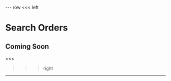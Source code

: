 --- row
<<< left
# Search Orders
## Coming Soon
<<<

>>> right
<!-- include(../api-ref-snippet.md) -->
>>>
---

<!-- include(../support.md) -->
